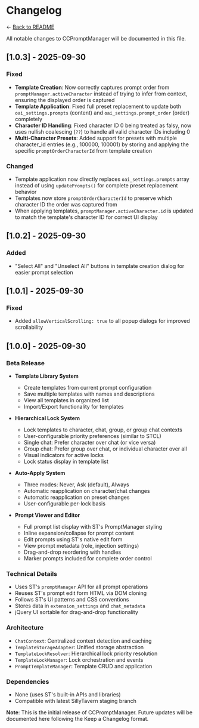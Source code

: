 # Changelog

← [Back to README](README.md)

All notable changes to CCPromptManager will be documented in this file.

## [1.0.3] - 2025-09-30

### Fixed
- **Template Creation**: Now correctly captures prompt order from `promptManager.activeCharacter` instead of trying to infer from context, ensuring the displayed order is captured
- **Template Application**: Fixed full preset replacement to update both `oai_settings.prompts` (content) and `oai_settings.prompt_order` (order) completely
- **Character ID Handling**: Fixed character ID 0 being treated as falsy, now uses nullish coalescing (`??`) to handle all valid character IDs including 0
- **Multi-Character Presets**: Added support for presets with multiple character_id entries (e.g., 100000, 100001) by storing and applying the specific `promptOrderCharacterId` from template creation

### Changed
- Template application now directly replaces `oai_settings.prompts` array instead of using `updatePrompts()` for complete preset replacement behavior
- Templates now store `promptOrderCharacterId` to preserve which character ID the order was captured from
- When applying templates, `promptManager.activeCharacter.id` is updated to match the template's character ID for correct UI display

## [1.0.2] - 2025-09-30

### Added
- "Select All" and "Unselect All" buttons in template creation dialog for easier prompt selection

## [1.0.1] - 2025-09-30

### Fixed
- Added `allowVerticalScrolling: true` to all popup dialogs for improved scrollability

## [1.0.0] - 2025-09-30

### Beta Release
- **Template Library System**
  - Create templates from current prompt configuration
  - Save multiple templates with names and descriptions
  - View all templates in organized list
  - Import/Export functionality for templates

- **Hierarchical Lock System**
  - Lock templates to character, chat, group, or group chat contexts
  - User-configurable priority preferences (similar to STCL)
  - Single chat: Prefer character over chat (or vice versa)
  - Group chat: Prefer group over chat, or individual character over all
  - Visual indicators for active locks
  - Lock status display in template list

- **Auto-Apply System**
  - Three modes: Never, Ask (default), Always
  - Automatic reapplication on character/chat changes
  - Automatic reapplication on preset changes
  - User-configurable per-lock basis

- **Prompt Viewer and Editor**
  - Full prompt list display with ST's PromptManager styling
  - Inline expansion/collapse for prompt content
  - Edit prompts using ST's native edit form
  - View prompt metadata (role, injection settings)
  - Drag-and-drop reordering with handles
  - Marker prompts included for complete order control

### Technical Details
- Uses ST's `promptManager` API for all prompt operations
- Reuses ST's prompt edit form HTML via DOM cloning
- Follows ST's UI patterns and CSS conventions
- Stores data in `extension_settings` and `chat_metadata`
- jQuery UI sortable for drag-and-drop functionality

### Architecture
- `ChatContext`: Centralized context detection and caching
- `TemplateStorageAdapter`: Unified storage abstraction
- `TemplateLockResolver`: Hierarchical lock priority resolution
- `TemplateLockManager`: Lock orchestration and events
- `PromptTemplateManager`: Template CRUD and application

### Dependencies
- None (uses ST's built-in APIs and libraries)
- Compatible with latest SillyTavern staging branch

**Note**: This is the initial release of CCPromptManager. Future updates will be documented here following the Keep a Changelog format.
